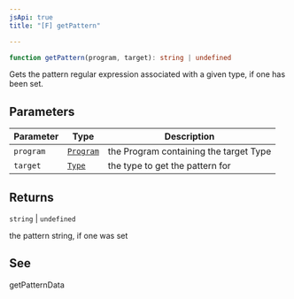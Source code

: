 ```yaml
---
jsApi: true
title: "[F] getPattern"

---
```

```ts
function getPattern(program, target): string | undefined
```

Gets the pattern regular expression associated with a given type, if one has been set.

## Parameters

| Parameter | Type | Description |
| ------ | ------ | ------ |
| `program` | [`Program`](../interfaces/Program.md) | the Program containing the target Type |
| `target` | [`Type`](../type-aliases/Type.md) | the type to get the pattern for |

## Returns

`string` \| `undefined`

the pattern string, if one was set

## See

getPatternData
